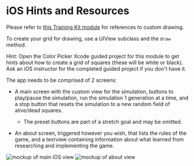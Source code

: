 # iOS Hints and Resources

Please refer to [this Training Kit module](https://learn.bloomtech.com/ios2/module/recEEqjQwd10wS6Wl/) for references to custom drawing.

To create your grid for drawing, use a UIView subclass and the `draw` method.

Hint: Open the Color Picker Xcode guided project for this module to get hints about how to create a grid of squares (these will be white or black). Ask an iOS instructor for the completed guided project if you don't have it.

The app needs to be comprised of 2 screens:

* A main screen with the custom view for the simulation, buttons to play/pause the simulation, run the simulation 1 generation at a time, and a stop button that resets the simulation to a new random field of alive/dead squares.
    * The preset buttons are part of a stretch goal and may be omitted.

* An about screen, triggered however you wish, that lists the rules of the game, and a textview containing information about what learned from researching and implementing the game.

![mockup of main iOS view](https://raw.githubusercontent.com/LambdaSchool/CS-Build-Week-I/master/resources/ios/game-of-life-iOS-mock-1.png)
![mockup of about view](https://raw.githubusercontent.com/LambdaSchool/CS-Build-Week-I/master/resources/ios/game-of-life-iOS-mock-2.png)
